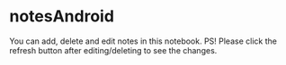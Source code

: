 # notesAndroid

You can add, delete and edit notes in this notebook.
PS! Please click the refresh button after editing/deleting to see the changes.
